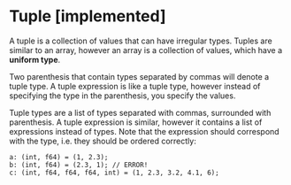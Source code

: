# Tuple [implemented]

A tuple is a collection of values that can have irregular types. Tuples are similar
to an array, however an array is a collection of values, which have a **uniform type**.

Two parenthesis that contain types separated by commas will denote a tuple type. A
tuple expression is like a tuple type, however instead of specifying the type
in the parenthesis, you specify the values.

Tuple types are a list of types separated with commas, surrounded with parenthesis. A tuple expression is
similar, however it contains a list of expressions instead of types. Note that
the expression should correspond with the type, i.e. they should be ordered
correctly:

```
a: (int, f64) = (1, 2.3);
b: (int, f64) = (2.3, 1); // ERROR!
c: (int, f64, f64, f64, int) = (1, 2.3, 3.2, 4.1, 6);
```
